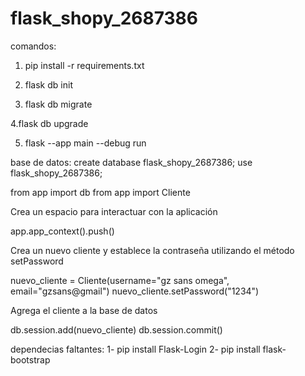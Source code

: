 # flask_shopy_2687386
comandos:

1. pip install -r requirements.txt

2. flask db init

3. flask  db migrate  

4.flask db upgrade 

5. flask --app main --debug run

base de datos:
create database flask_shopy_2687386;
use flask_shopy_2687386;


from app import db
from app import Cliente

Crea un espacio para interactuar con la aplicación

app.app_context().push()

Crea un nuevo cliente y establece la contraseña utilizando el método setPassword

nuevo_cliente = Cliente(username="gz sans omega", email="gzsans@gmail")
nuevo_cliente.setPassword("1234")

Agrega el cliente a la base de datos

db.session.add(nuevo_cliente)
db.session.commit()

dependecias faltantes:
1- pip install Flask-Login
2- pip install flask-bootstrap 
